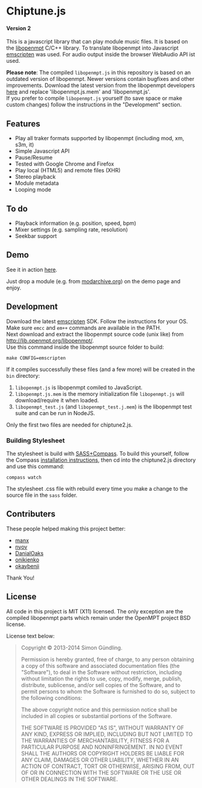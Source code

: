 # Chiptune.js
#### Version 2

This is a javascript library that can play module music files. It is based on the [libopenmpt](http://lib.openmpt.org/libopenmpt) C/C++ library. To translate libopenmpt into Javascript [emscripten](https://github.com/kripken/emscripten) was used. For audio output inside the browser WebAudio API ist used.

**Please note**: The compiled `libopenmpt.js` in this repository is based on an outdated version of libopenmpt. Newer versions contain bugfixes and other improvements. Download the latest version from the libopenmpt developers [here](https://builds.openmpt.org/builds/auto/libopenmpt/bin.js/) and replace 'libopenmpt.js.mem' and 'libopenmpt.js'.  
If you prefer to compile `libopenmpt.js` yourself (to save space or make custom changes) follow the instructions in the "Development" section.

## Features

* Play all traker formats supported by libopenmpt (including mod, xm, s3m, it)
* Simple Javascript API
* Pause/Resume
* Tested with Google Chrome and Firefox
* Play local (HTML5) and remote files (XHR)
* Stereo playback
* Module metadata
* Looping mode
 
## To do

* Playback information (e.g. position, speed, bpm)
* Mixer settings (e.g. sampling rate, resolution)
* Seekbar support
 
## Demo

See it in action [here](http://deskjet.github.io/chiptune2.js/).

Just drop a module (e.g. from [modarchive.org](http://modarchive.org)) on the demo page and enjoy.

## Development
Download the latest [emscripten](https://emscripten.org) SDK. Follow the instructions for your OS. Make sure `emcc` and `em++` commands are available in the PATH.  
Next download and extract the libopenmpt source code (unix like) from http://lib.openmpt.org/libopenmpt/.  
Use this command inside the libopenmpt source folder to build:

    make CONFIG=emscripten

If it compiles successfully these files (and a few more) will be created in the `bin` directory:

1. `libopenmpt.js` is libopenmpt comiled to JavaScript.
2. `libopenmpt.js.mem` is the memory initialization file `libopenmpt.js` will download/require it when loaded.
3. `libopenmpt_test.js` (and `libopenmpt_test.j.mem`) is the libopenmpt test suite and can be run in NodeJS.

Only the first two files are needed for chiptune2.js.

### Building Stylesheet
The stylesheet is build with [SASS+Compass](http://compass-style.org/). To build this yourself, follow the Compass [installation instructions](http://compass-style.org/install/), then cd into the chiptune2.js directory and use this command:

    compass watch

The stylesheet .css file with rebuild every time you make a change to the source file in the `sass` folder.

## Contributers
These people helped making this project better:
- [manx](https://github.com/manxorist)
- [nyov](https://github.com/nyov)
- [DanialOaks](https://github.com/DanielOaks)
- [onikienko](https://github.com/onikienko)
- [okaybenji](https://github.com/okaybenji)

Thank You!

## License

All code in this project is MIT (X11) licensed. The only exception are the compiled libopenmpt parts which remain under the OpenMPT project BSD license.

License text below:

>Copyright © 2013-2014 Simon Gündling.
>
>Permission is hereby granted, free of charge, to any person obtaining a copy of this software and associated documentation files (the "Software"), to deal in the Software without restriction, including without limitation the rights to use, copy, modify, merge, publish, distribute, sublicense, and/or sell copies of the Software, and to permit persons to whom the Software is furnished to do so, subject to the following conditions:
>
>The above copyright notice and this permission notice shall be included in all copies or substantial portions of the Software.
>
>THE SOFTWARE IS PROVIDED "AS IS", WITHOUT WARRANTY OF ANY KIND, EXPRESS OR IMPLIED, INCLUDING BUT NOT LIMITED TO THE WARRANTIES OF MERCHANTABILITY, FITNESS FOR A PARTICULAR PURPOSE AND NONINFRINGEMENT. IN NO EVENT SHALL THE AUTHORS OR COPYRIGHT HOLDERS BE LIABLE FOR ANY CLAIM, DAMAGES OR OTHER LIABILITY, WHETHER IN AN ACTION OF CONTRACT, TORT OR OTHERWISE, ARISING FROM, OUT OF OR IN CONNECTION WITH THE SOFTWARE OR THE USE OR OTHER DEALINGS IN THE SOFTWARE.


